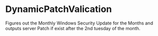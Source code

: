 # DynamicPatchValication
Figures out the Monthly Windows Security Update for the Months and outputs server Patch if exist after the 2nd tuesday of the month.
